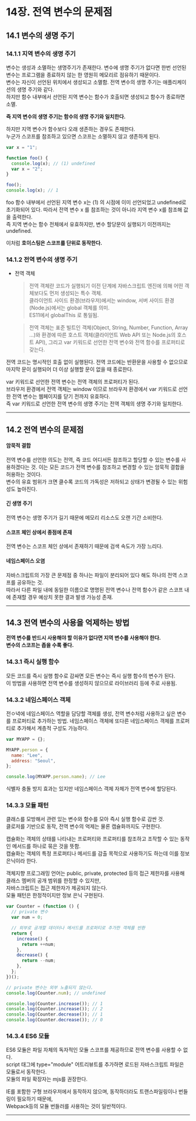 # 14장. 전역 변수의 문제점

## 14.1 변수의 생명 주기

### 14.1.1 지역 변수의 생명 주기

변수는 생성과 소멸하는 생명주기가 존재한다. 변수에 생명 주기가 없다면 한번 선언된 변수는 프로그램을 종료하지 않는 한 영원히 메모리르 점유하기 때문이다.  
변수는 자신이 선언된 위치에서 생성되고 소멸함. 전역 변수의 생명 주기는 애플리케이션의 생명 주기와 같다.  
하지만 함수 내부에서 선언된 지역 변수는 함수가 호출되면 생성되고 함수가 종료하면 소멸.

**즉 지역 변수의 생명 주기는 함수의 생명 주기와 일치한다.**

하지만 지역 변수가 함수보다 오래 생존하는 경우도 존재한다.  
누군가 스코프를 참조하고 있으면 스코프는 소멸하지 않고 생존하게 된다.

```javascript
var x = "1";

function foo() {
  console.log(x); // (1) undefined
  var x = "2";
}

foo();
console.log(x); // 1
```

foo 함수 내부에서 선언된 지역 변수 x는 (1) 의 시점에 이미 선언되었고 undefined로 초기화되어 있다. 따라서 전역 변수 x 를 참조하는 것이 아니라 지역 변수 x를 참조해 값을 출력한다.  
즉 지역 변수는 함수 전체에서 유효하지만, 변수 할당문이 실행되기 이전까지는 undefined.

이처럼 **호이스팅은 스코프를 단위로 동작한다.**

### 14.1.2 전역 변수의 생명 주기

- 전역 객체

  > 전역 객체란 코드가 실행되기 이전 단계에 자바스크립트 엔진에 의해 어떤 객체보다도 먼저 생성되는 특수 객체.  
  > 클라이언트 사이드 환경(브라우저)에서는 window, 서버 사이드 환경(Node.js)에서는 global 객체를 의미.  
  > ES11에서 globalThis 로 통일됨.

  > 전역 객체는 표준 빌트인 객체(Object, String, Number, Function, Array ...)와 환경에 따른 호스트 객체(클라이언트 Web API 또는 Node.js의 호스트 API), 그리고 var 키워드로 선언한 전역 변수와 전역 함수를 프로퍼티로 갖는다.

전역 코드는 명시적인 호출 없이 실행된다. 전역 코드에는 반환문을 사용할 수 없으므로 마지막 문이 실행되어 더 이상 실행할 문이 없을 때 종료한다.

var 키워드로 선언한 전역 변수는 전역 객체의 프로퍼티가 된다.  
브라우저 환경에서 전역 객체는 window 이므로 브라우저 환경에서 var 키워드로 선언한 전역 변수는 웹페이지를 닫기 전까지 유효하다.  
즉 var 키워드로 선언한 전역 변수의 생명 주기는 전역 객체의 생명 주기와 일치한다.

---

## 14.2 전역 변수의 문제점

#### 암묵적 결합

전역 변수를 선언한 의도는 전역, 즉 코드 어디서든 참조하고 할당할 수 있는 변수를 사용하겠다는 것. 이는 모든 코드가 전역 변수를 참조하고 변경할 수 있는 암묵적 결합을 허용하는 것이다.  
변수의 유효 범위가 크면 클수록 코드의 가독성은 저하되고 상태가 변경될 수 있는 위험성도 높아진다.

#### 긴 생명 주기

전역 변수는 생명 주기가 길기 때문에 메모리 리소스도 오랜 기간 소비한다.

#### 스코프 체인 상에서 종점에 존재

전역 변수는 스코프 체인 상에서 존재하기 때문에 검색 속도가 가장 느리다.

#### 네임스페이스 오염

자바스크립트의 가장 큰 문제점 중 하나는 파일이 분리되어 있다 해도 하나의 전역 스코프를 공유하는 것.  
따라서 다른 파일 내에 동일한 이름으로 명명된 전역 변수나 전역 함수가 같은 스코프 내에 존재할 경우 예상치 못한 결과 발생 가능성 존재.

---

## 14.3 전역 변수의 사용을 억제하는 방법

**전역 변수를 반드시 사용해야 할 이유가 없다면 지역 변수를 사용해야 한다.**  
**변수의 스코프는 좁을 수록 좋다.**

### 14.3.1 즉시 실행 함수

모든 코드를 즉시 실행 함수로 감싸면 모든 변수는 즉시 실행 함수의 변수가 된다.  
이 방법을 사용하면 전역 변수를 생성하지 않으므로 라이브러리 등에 주로 사용됨.

### 14.3.2 네임스페이스 객체

전ㅇ녁에 네임스페이스 역할을 담당할 객체를 생성, 전역 변수처럼 사용하고 싶은 변수를 프로퍼티로 추가하는 방법.
네임스페이스 객체에 또다른 네임스페이스 객체를 프로퍼티로 추가해서 계층적 구성도 가능하다.

```javascript
var MYAPP = {};

MYAPP.person = {
  name: "Lee",
  address: "Seoul",
};

console.log(MYAPP.person.name); // Lee
```

식별자 충돌 방지 효과는 있지만 네임스페이스 객체 자체가 전역 변수에 할당된다.

### 14.3.3 모듈 패턴

클래스를 모방해서 관련 있는 변수와 함수를 모아 즉시 실행 함수로 감싼 것.  
클로저를 기반으로 동작, 전역 변수의 억제는 물론 캡슐화까지도 구현한다.

캡슐화는 객체의 상태를 나타내는 프로퍼티와 프로퍼티를 참조하고 조작할 수 있는 동작인 메서드를 하나로 묶은 것을 뜻함.  
캡슐화는 객체의 특정 프로퍼티나 메서드를 감출 목적으로 사용하기도 하는데 이를 정보 은닉이라 한다.

객체지향 프로그래밍 언어는 public, private, protected 등의 접근 제한자를 사용해 클래스 멤버의 공개 범위를 한정할 수 있지만,  
자바스크립트는 접근 제한자가 제공되지 않는다.  
모듈 패턴은 한정적이지만 정보 은닉 구현된다.

```javascript
var Counter = (function () {
  // private 변수
  var num = 0;

  // 외부로 공개할 데이터나 메서드를 프로퍼티로 추가한 객체를 반환
  return {
    increase() {
      return ++num;
    },
    decrease() {
      return --num;
    },
  };
})();

// private 변수는 외부 노출되지 않는다.
console.log(Counter.num); // undefined

console.log(Counter.increase()); // 1
console.log(Counter.increase()); // 2
console.log(Counter.decrease()); // 1
console.log(Counter.decrease()); // 0
```

### 14.3.4 ES6 모듈

ES6 모듈은 파일 자체의 독자적인 모듈 스코프를 제공하므로 전역 변수를 사용할 수 없다.  
script 태그에 type="module" 어트리뷰트를 추가하면 로드된 자바스크립트 파일은 모듈로서 동작한다.  
모듈의 파일 확장자는 mjs를 권장한다.

IE를 포함한 구형 브라우저에서 동작하지 않으며, 동작하더라도 트랜스파일링이나 번들링이 필요하기 때문에,  
Webpack등의 모듈 번들러를 사용하는 것이 일반적이다.

---
